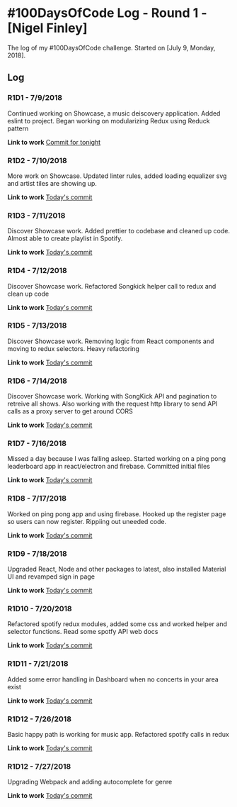 # #100DaysOfCode Log - Round 1 - [Nigel Finley]

The log of my #100DaysOfCode challenge. Started on [July 9, Monday, 2018].


## Log

### R1D1 - 7/9/2018

Continued working on Showcase, a music deiscovery application. Added eslint to project. Began working on modularizing Redux using Reduck pattern

**Link to work**
[Commit for tonight](https://github.com/Nfinley/Showcase-Playlist-Generator/commit/049dfdbb7c8122479ca075d3b7dd6e799e5e06cd)


### R1D2 - 7/10/2018
More work on Showcase. Updated linter rules, added loading equalizer svg and artist tiles are showing up. 

**Link to work**
[Today's commit](https://github.com/Nfinley/Showcase-Playlist-Generator/commit/a65ebb089e9e1f3fb78233e96b8730d0c8b4ee82)

### R1D3 - 7/11/2018
Discover Showcase work. Added prettier to codebase and cleaned up code. Almost able to create playlist in Spotify.

**Link to work**
[Today's commit](https://github.com/Nfinley/Showcase-Playlist-Generator/commit/31fc9d465840006e88b3f7058a99aef13250d4c8)

### R1D4 - 7/12/2018
Discover Showcase work. Refactored Songkick helper call to redux and clean up code

**Link to work**
[Today's commit](https://github.com/Nfinley/Showcase-Playlist-Generator/commit/1f06a4ad4ccae9a1397bd758d0bf11ad0a314693)

### R1D5 - 7/13/2018
Discover Showcase work. Removing logic from React components and moving to redux selectors. Heavy refactoring

**Link to work**
[Today's commit](https://github.com/Nfinley/Showcase-Playlist-Generator/commit/ee01d5e55d240af9724c870eb06b83380c2e1b56)

### R1D6 - 7/14/2018
Discover Showcase work. Working with SongKick API and pagination to retreive all shows. Also working with the request http library to send API calls as a proxy server to get around CORS 

**Link to work**
[Today's commit](https://github.com/Nfinley/Showcase-Playlist-Generator/commit/5b996b58e30b45ee932db9415ef7c2a6739b154b)

### R1D7 - 7/16/2018
Missed a day because I was falling asleep. Started working on a ping pong leaderboard app in react/electron and firebase. Committed initial files

**Link to work**
[Today's commit](https://github.com/Nfinley/stackpong-leaderboard/commit/0cfe3eb210ba16f45a45c6ba51cba85447b69f37)

### R1D8 - 7/17/2018
Worked on ping pong app and using firebase. Hooked up the register page so users can now register. Rippiing out uneeded code.

**Link to work**
[Today's commit](https://github.com/Nfinley/stackpong-leaderboard/commit/4fc7b67139c78c75dad6c26307d51df0ac3d90ea)



### R1D9 - 7/18/2018
Upgraded React, Node and other packages to latest, also installed Material UI and revamped sign in page

**Link to work**
[Today's commit](https://github.com/Nfinley/Showcase-Playlist-Generator/commit/69a1aa8ed4383fa0fbe66b5a12bc9d6a6c30e3a7)

### R1D10 - 7/20/2018
Refactored spotify redux modules, added some css and worked helper and selector functions. Read some spotfy API web docs

**Link to work**
[Today's commit](https://github.com/Nfinley/Showcase-Playlist-Generator/commit/5b95548e51d4b105ca4a7cee3a7cc163fd3e0b17)

### R1D11 - 7/21/2018
Added some error handling in Dashboard when no concerts in your area exist 

**Link to work**
[Today's commit](https://github.com/Nfinley/Showcase-Playlist-Generator/commit/c070a9410717fc3f927f42688d9ee0c8e7a6711e)


### R1D12 - 7/26/2018
Basic happy path is working for music app. Refactored spotify calls in redux 

**Link to work**
[Today's commit](https://github.com/Nfinley/Showcase-Playlist-Generator/commit/9c1adfb85718c62c6138b657e4328099900cd2cf)


### R1D12 - 7/27/2018
Upgrading Webpack and adding autocomplete for genre

**Link to work**
[Today's commit](https://github.com/Nfinley/Showcase-Playlist-Generator/commit/e490c9454e04b4818fcdbf76aa6ea80783659c58)
